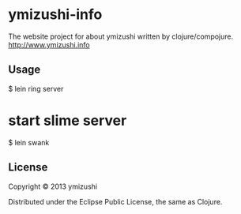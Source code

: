 # ymizushi-info
The website project for about ymizushi written by clojure/compojure.
http://www.ymizushi.info

## Usage
$ lein ring server
# start slime server
$ lein swank

## License
Copyright © 2013 ymizushi

Distributed under the Eclipse Public License, the same as Clojure.
